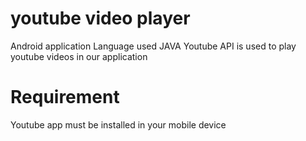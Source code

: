# youtube video player
 Android application
 Language used JAVA
 Youtube API is used to play youtube videos in our application
 
 # Requirement
   Youtube app must be installed in your mobile device
 
 
